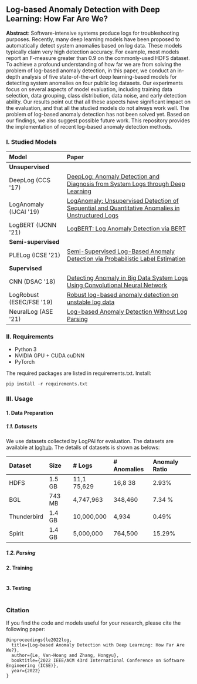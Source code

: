 ## Log-based Anomaly Detection with Deep Learning: How Far Are We?

**Abstract**: Software-intensive systems produce logs for troubleshooting purposes. Recently, many deep learning models
have been proposed to automatically detect system anomalies based on log data. These models typically claim very high
detection accuracy. For example, most models report an F-measure greater than 0.9 on the commonly-used HDFS dataset. To
achieve a profound understanding of how far we are from solving the problem of log-based anomaly detection, in this
paper, we conduct an in-depth analysis of five state-of-the-art deep learning-based models for detecting system
anomalies on four public log datasets. Our experiments focus on several aspects of model evaluation, including training
data selection, data grouping, class distribution, data noise, and early detection ability. Our results point out that
all these aspects have significant impact on the evaluation, and that all the studied models do not always work well.
The problem of log-based anomaly detection has not been solved yet. Based on our findings, we also suggest possible
future work.
This repository provides the implementation of recent log-based anomaly detection methods.

### I. Studied Models

| Model                    | Paper                                                                                                                                          |
|:-------------------------|:-----------------------------------------------------------------------------------------------------------------------------------------------|
| **Unsupervised**         |                                                                                                                                                |
| DeepLog (CCS '17)        | [DeepLog: Anomaly Detection and Diagnosis from System Logs through Deep Learning](https://dl.acm.org/doi/abs/10.1145/3133956.3134015)          |
| LogAnomaly (IJCAI '19)   | [LogAnomaly: Unsupervised Detection of Sequential and Quantitative Anomalies in Unstructured Logs](https://www.ijcai.org/proceedings/2019/658) |
| LogBERT (IJCNN '21)      | [LogBERT: Log Anomaly Detection via BERT](https://ieeexplore.ieee.org/abstract/document/9534113)                                               |
| **Semi-supervised**      |                                                                                                                                                |
| PLELog (ICSE '21)        | [Semi-Supervised Log-Based Anomaly Detection via Probabilistic Label Estimation](https://ieeexplore.ieee.org/document/9401970/)                |
| **Supervised**           |                                                                                                                                                |
| CNN (DSAC '18)           | [Detecting Anomaly in Big Data System Logs Using Convolutional Neural Network](https://ieeexplore.ieee.org/document/8511880)                   |
| LogRobust (ESEC/FSE '19) | [Robust log-based anomaly detection on unstable log data](https://dl.acm.org/doi/10.1145/3338906.3338931)                                      |
| NeuralLog (ASE '21)      | [Log-based Anomaly Detection Without Log Parsing](https://ieeexplore.ieee.org/document/9678773)                                                |

### II. Requirements

- Python 3
- NVIDIA GPU + CUDA cuDNN
- PyTorch

The required packages are listed in requirements.txt. Install:

```
pip install -r requirements.txt
```

### III. Usage

#### 1. Data Preparation
##### 1.1. Datasets

We use datasets collected by LogPAI for evaluation. The datasets are available at [loghub](https://github.com/logpai/loghub).
The details of datasets is shown as belows:

| **Dataset**  | **Size** | **# Logs**  | **# Anomalies** | **Anomaly Ratio** |
|:-------------|:---------|:------------|:----------------|:------------------|
| HDFS         | 1.5  GB  | 11,1 75,629 | 16,8 38         | 2.93%             |
| BGL          | 743 MB   | 4,747,963   | 348,460         | 7.34 %            |
| Thunderbird  | 1.4 GB   | 10,000,000  | 4,934           | 0.49%             |
| Spirit       | 1.4 GB   | 5,000,000   | 764,500         | 15.29%            |

##### 1.2. Parsing



#### 2. Training

```
```

#### 3. Testing

```
```

### Citation

If you find the code and models useful for your research, please cite the following paper:

```
@inproceedings{le2022log,
  title={Log-based Anomaly Detection with Deep Learning: How Far Are We?},
  author={Le, Van-Hoang and Zhang, Hongyu},
  booktitle={2022 IEEE/ACM 43rd International Conference on Software Engineering (ICSE)},
  year={2022}
}
```

